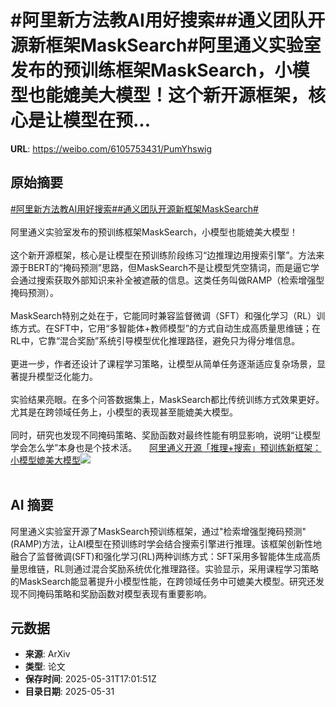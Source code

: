 # #阿里新方法教AI用好搜索##通义团队开源新框架MaskSearch#阿里通义实验室发布的预训练框架MaskSearch，小模型也能媲美大模型！这个新开源框架，核心是让模型在预...

**URL**: https://weibo.com/6105753431/PumYhswig

## 原始摘要

<a href="https://m.weibo.cn/search?containerid=231522type%3D1%26t%3D10%26q%3D%23%E9%98%BF%E9%87%8C%E6%96%B0%E6%96%B9%E6%B3%95%E6%95%99AI%E7%94%A8%E5%A5%BD%E6%90%9C%E7%B4%A2%23&amp;extparam=%23%E9%98%BF%E9%87%8C%E6%96%B0%E6%96%B9%E6%B3%95%E6%95%99AI%E7%94%A8%E5%A5%BD%E6%90%9C%E7%B4%A2%23" data-hide=""><span class="surl-text">#阿里新方法教AI用好搜索#</span></a><a href="https://m.weibo.cn/search?containerid=231522type%3D1%26t%3D10%26q%3D%23%E9%80%9A%E4%B9%89%E5%9B%A2%E9%98%9F%E5%BC%80%E6%BA%90%E6%96%B0%E6%A1%86%E6%9E%B6MaskSearch%23&amp;extparam=%23%E9%80%9A%E4%B9%89%E5%9B%A2%E9%98%9F%E5%BC%80%E6%BA%90%E6%96%B0%E6%A1%86%E6%9E%B6MaskSearch%23" data-hide=""><span class="surl-text">#通义团队开源新框架MaskSearch#</span></a><br><br>阿里通义实验室发布的预训练框架MaskSearch，小模型也能媲美大模型！<br><br>这个新开源框架，核心是让模型在预训练阶段练习“边推理边用搜索引擎”。方法来源于BERT的“掩码预测”思路，但MaskSearch不是让模型凭空猜词，而是逼它学会通过搜索获取外部知识来补全被遮蔽的信息。这类任务叫做RAMP（检索增强型掩码预测）。<br><br>MaskSearch特别之处在于，它能同时兼容监督微调（SFT）和强化学习（RL）训练方式。在SFT中，它用“多智能体+教师模型”的方式自动生成高质量思维链；在RL中，它靠“混合奖励”系统引导模型优化推理路径，避免只为得分堆信息。<br><br>更进一步，作者还设计了课程学习策略，让模型从简单任务逐渐适应复杂场景，显著提升模型泛化能力。<br><br>实验结果亮眼。在多个问答数据集上，MaskSearch都比传统训练方式效果更好。尤其是在跨领域任务上，小模型的表现甚至能媲美大模型。<br><br>同时，研究也发现不同掩码策略、奖励函数对最终性能有明显影响，说明“让模型学会怎么学”本身也是个技术活。 <a href="https://weibo.com/ttarticle/p/show?id=2309405172381458235537" data-hide=""><span class="url-icon"><img style="width: 1rem;height: 1rem" src="https://h5.sinaimg.cn/upload/2015/09/25/3/timeline_card_small_article_default.png" referrerpolicy="no-referrer"></span><span class="surl-text">阿里通义开源「推理+搜索」预训练新框架：小模型媲美大模型</span></a><img style="" src="https://tvax3.sinaimg.cn/large/006Fd7o3ly1i1yowvo0xgj30rs0fm0x3.jpg" referrerpolicy="no-referrer"><br><br>

## AI 摘要

阿里通义实验室开源了MaskSearch预训练框架，通过"检索增强型掩码预测"(RAMP)方法，让AI模型在预训练时学会结合搜索引擎进行推理。该框架创新性地融合了监督微调(SFT)和强化学习(RL)两种训练方式：SFT采用多智能体生成高质量思维链，RL则通过混合奖励系统优化推理路径。实验显示，采用课程学习策略的MaskSearch能显著提升小模型性能，在跨领域任务中可媲美大模型。研究还发现不同掩码策略和奖励函数对模型表现有重要影响。

## 元数据

- **来源**: ArXiv
- **类型**: 论文
- **保存时间**: 2025-05-31T17:01:51Z
- **目录日期**: 2025-05-31
